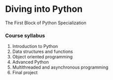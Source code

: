 # Diving into Python

The First Block of Python Specialization

### Course syllabus 
1. Introduction to Python
2. Data structures and functions
3. Object oriented programming
4. Advanced Python
5. Multithreaded and asynchronous programming
6. Final project